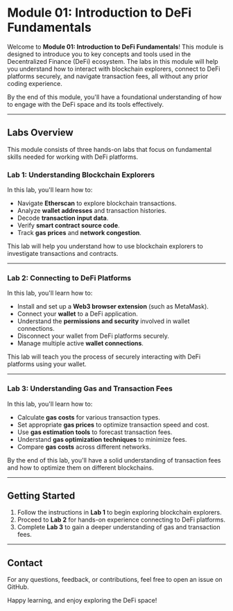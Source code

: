# Module 01: Introduction to DeFi Fundamentals

Welcome to **Module 01: Introduction to DeFi Fundamentals**! This module is designed to introduce you to key concepts and tools used in the Decentralized Finance (DeFi) ecosystem. The labs in this module will help you understand how to interact with blockchain explorers, connect to DeFi platforms securely, and navigate transaction fees, all without any prior coding experience.

By the end of this module, you'll have a foundational understanding of how to engage with the DeFi space and its tools effectively.

---

## Labs Overview

This module consists of three hands-on labs that focus on fundamental skills needed for working with DeFi platforms.

### **Lab 1: Understanding Blockchain Explorers**

In this lab, you'll learn how to:
- Navigate **Etherscan** to explore blockchain transactions.
- Analyze **wallet addresses** and transaction histories.
- Decode **transaction input data**.
- Verify **smart contract source code**.
- Track **gas prices** and **network congestion**.

This lab will help you understand how to use blockchain explorers to investigate transactions and contracts.

---

### **Lab 2: Connecting to DeFi Platforms**

In this lab, you'll learn how to:
- Install and set up a **Web3 browser extension** (such as MetaMask).
- Connect your **wallet** to a DeFi application.
- Understand the **permissions and security** involved in wallet connections.
- Disconnect your wallet from DeFi platforms securely.
- Manage multiple active **wallet connections**.

This lab will teach you the process of securely interacting with DeFi platforms using your wallet.

---

### **Lab 3: Understanding Gas and Transaction Fees**

In this lab, you'll learn how to:
- Calculate **gas costs** for various transaction types.
- Set appropriate **gas prices** to optimize transaction speed and cost.
- Use **gas estimation tools** to forecast transaction fees.
- Understand **gas optimization techniques** to minimize fees.
- Compare **gas costs** across different networks.

By the end of this lab, you'll have a solid understanding of transaction fees and how to optimize them on different blockchains.

---

## Getting Started

1. Follow the instructions in **Lab 1** to begin exploring blockchain explorers.
2. Proceed to **Lab 2** for hands-on experience connecting to DeFi platforms.
3. Complete **Lab 3** to gain a deeper understanding of gas and transaction fees.

---

## Contact

For any questions, feedback, or contributions, feel free to open an issue on GitHub.

Happy learning, and enjoy exploring the DeFi space!


